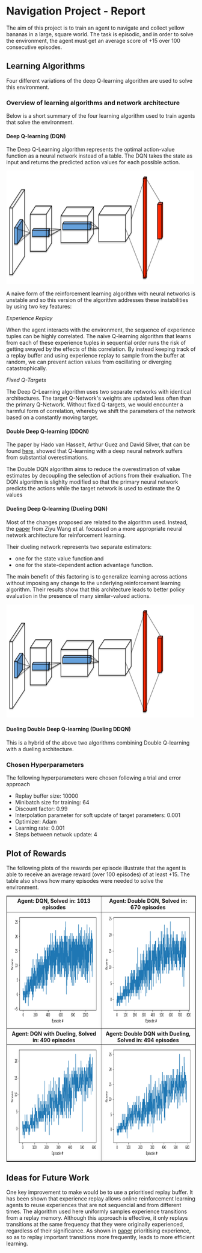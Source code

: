 # Navigation Project - Report

The aim of this project is to train an agent to navigate and collect yellow bananas in a large, square world. The task is episodic, and in order to solve the environment, the agent must get an average score of +15 over 100 consecutive episodes.


## Learning Algorithms

Four different variations of the deep Q-learning algorithm are used to solve this environment. 


### Overview of learning algorithms and network architecture

Below is a short summary of the four learning algorithm used to train agents that solve the environment.


#### Deep Q-learning (DQN) 

The Deep Q-Learning algorithm represents the optimal action-value function as a neural network instead of a table. The DQN takes the state as input and returns the predicted action values for each possible action.

<img src="images/dqn.png" width="500" height="300" />

A naive form of the reinforcement learning algorithm with neural networks is unstable and so this version of the algorithm addresses these instabilities by using two key features:

*Experience Replay*

When the agent interacts with the environment, the sequence of experience tuples can be highly correlated. The naive Q-learning algorithm that learns from each of these experience tuples in sequential order runs the risk of getting swayed by the effects of this correlation. By instead keeping track of a replay buffer and using experience replay to sample from the buffer at random, we can prevent action values from oscillating or diverging catastrophically.

*Fixed Q-Targets*

The Deep Q-Learning algorithm uses two separate networks with identical architectures. The target Q-Network's weights are updated less often than the primary Q-Network. Without fixed Q-targets, we would encounter a harmful form of correlation, whereby we shift the parameters of the network based on a constantly moving target.


#### Double Deep Q-learning (DDQN)

The paper by Hado van Hasselt, Arthur Guez and David Silver, that can be found [here](https://arxiv.org/abs/1509.06461 "arXiv:1509.06461"), showed that Q-learning with a deep neural network suffers from substantial overestimations. 

The Double DQN algorithm aims to reduce the  overestimation of value estimates by decoupling the selection of actions from their evaluation. The DQN algorithm is slighlty modified so that the primary neural network predicts the actions while the target network is used to estimate the Q values


#### Dueling Deep Q-learning (Dueling DQN)

Most of the changes proposed are related to the algorithm used. Instead, the [paper](https://arxiv.org/abs/1511.06581 "arXiv:1511.06581") from Ziyu Wang et al. focussed on a more appropriate neural network architecture for reinforcement learning.

Their dueling network represents two separate estimators: 
* one for the state value function and 
* one for the state-dependent action advantage function. 

The main benefit of this factoring is to generalize learning across actions without imposing any change to the underlying reinforcement learning algorithm. Their results show that this architecture leads to better policy evaluation in the presence of many similar-valued actions. 

<img src="images/dqn.png" width="500" height="300" />


#### Dueling Double Deep Q-learning (Dueling DDQN)

This is a hybrid of the above two algorithms combining Double Q-learning with a dueling architecture.


### Chosen Hyperparameters

The following hyperparameters were chosen following a trial and error approach

* Replay buffer size: 10000
* Minibatch size for training: 64
* Discount factor: 0.99
* Interpolation parameter for soft update of target parameters: 0.001
* Optimizer: Adam
* Learning rate: 0.001
* Steps between netwok update: 4


## Plot of Rewards

The following plots of the rewards per episode illustrate that the agent is able to receive an average reward (over 100 episodes) of at least +15. The table also shows how many episodes were needed to solve the environment.

<table style="width:100%" border=1>
  <tr>
    <th align=center>Agent: DQN, Solved in: 1013 episodes</th>
    <th align=center>Agent: Double DQN, Solved in: 670 episodes</th> 
  </tr>
  <tr>
    <td align=center><img src="images/dqn_scores.png" width="400" height="300" /></td>
    <td align=center><img src="images/ddqn_scores.png" width="400" height="300" /></td>
  </tr>
  <tr>
    <th align=center>Agent: DQN with Dueling, Solved in: 490 episodes</th>
    <th align=center>Agent: Double DQN with Dueling, Solved in: 494 episodes</th>
  </tr>
  <tr>
    <td align=center><img src="images/duel_dqn_scores.png" width="400" height="300" /></td>
    <td align=center><img src="images/duel_ddqn_scores.png" width="400" height="300" /></td>
  </tr>
</table>


## Ideas for Future Work

One key improvement to make would be to use a prioritised replay buffer. It has been shown that experience replay allows online reinforcement learning agents to reuse experiences that are not sequencial and from different times. The algorithm used here uniformly samples experience transitions from a replay memory. Although this approach is effective, it only replays transitions at the same frequency that they were originally experienced, regardless of their significance. As shown in [paper](https://arxiv.org/abs/1511.05952 "arXiv:1511.05952") prioritising experience, so as to replay important transitions more frequently, leads to more efficient learning. 


